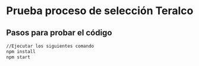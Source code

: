 # Prueba proceso de selección Teralco

## Pasos para probar el código
```sh
//Ejecutar los siguientes comando
npm install
npm start